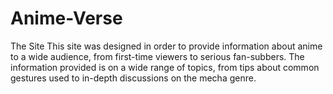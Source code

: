 # Anime-Verse
The Site This site was designed in order to provide information about anime to a wide audience, from first-time viewers to serious fan-subbers. The information provided is on a wide range of topics, from tips about common gestures used to in-depth discussions on the mecha genre.
